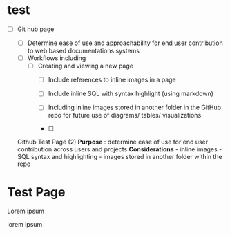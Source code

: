 # test

- [ ] Git hub page 
    - [ ] Determine ease of use and approachability for end user contribution to web based documentations systems 
    - [ ] Workflows including 
        - [ ] Creating and viewing a new page 
            - [ ] Include references to inline images in a page 
            - [ ] Include inline SQL with syntax highlight (using markdown) 
            - [ ] Including inline images stored in another folder in the GitHub repo for future use of diagrams/ tables/ visualizations 
          
            - [ ] 
  Github Test Page (2)
    **Purpose** : determine ease of use for end user contribution across users and projects 
    **Considerations** 
        - inline images
        - SQL syntax and highlighting 
        - images stored in another folder within the repo 
    
    <!DOCTYPE html>
<html lang="en" dir="ltr">
  <head>
    <meta charset="utf-8">
    <title></title>
  </head>
  <body>
    <h1>Test Page</h1>
    <p>Lorem ipsum</p>
    <p>lorem ipsum</p>
  </body>
</html>
